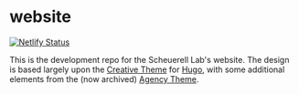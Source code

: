 # website

[![Netlify Status](https://api.netlify.com/api/v1/badges/a726e5cc-c325-4d55-8dff-95009a9e4bb5/deploy-status)](https://app.netlify.com/sites/scheuerell-lab/deploys)

This is the development repo for the Scheuerell Lab's website. The design is based largely upon the [Creative Theme](https://github.com/digitalcraftsman/hugo-creative-theme) for [Hugo](https://gohugo.io/), with some additional elements from the (now archived) [Agency Theme](https://github.com/digitalcraftsman/hugo-agency-theme).

